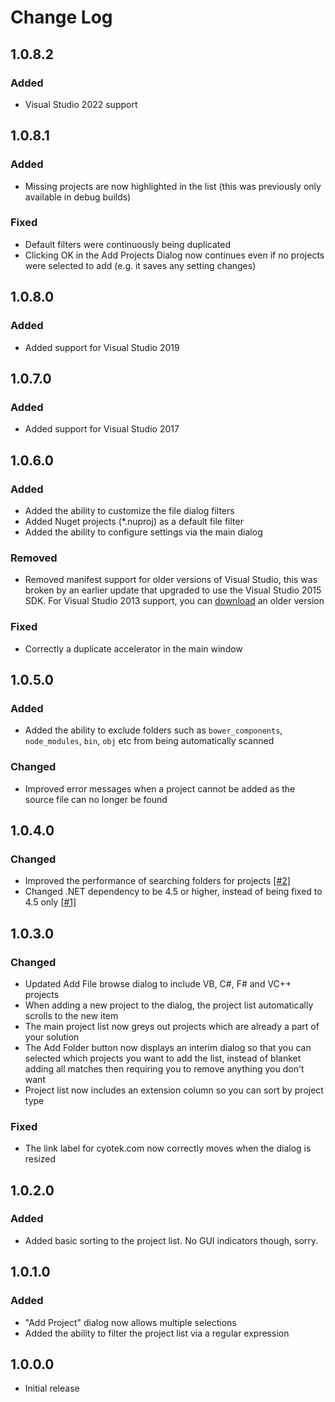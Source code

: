# Change Log

## 1.0.8.2

### Added

* Visual Studio 2022 support

## 1.0.8.1

### Added

* Missing projects are now highlighted in the list (this was
  previously only available in debug builds)

### Fixed

* Default filters were continuously being duplicated
* Clicking OK in the Add Projects Dialog now continues even if
  no projects were selected to add (e.g. it saves any setting
  changes)

## 1.0.8.0

### Added

* Added support for Visual Studio 2019

## 1.0.7.0

### Added

* Added support for Visual Studio 2017

## 1.0.6.0

### Added

* Added the ability to customize the file dialog filters
* Added Nuget projects (*.nuproj) as a default file filter
* Added the ability to configure settings via the main dialog

### Removed

* Removed manifest support for older versions of Visual Studio,
  this was broken by an earlier update that upgraded to use the
  Visual Studio 2015 SDK. For Visual Studio 2013 support, you
  can
  [download](<http://www.cyotek.com/files/vsix/addprojects/1.0.3.0/Cyotek.VisualStudioExtensions.AddProjects.vsix>)
  an older version

### Fixed

* Correctly a duplicate accelerator in the main window

## 1.0.5.0

### Added

* Added the ability to exclude folders such as
  `bower_components`, `node_modules`, `bin`, `obj` etc from
  being automatically scanned

### Changed

* Improved error messages when a project cannot be added as the
  source file can no longer be found

## 1.0.4.0

### Changed

* Improved the performance of searching folders for projects
  [[#2]](https://github.com/cyotek/Cyotek.AddProjects/issues/2)
* Changed .NET dependency to be 4.5 or higher, instead of being
  fixed to 4.5 only
  [[#1]](https://github.com/cyotek/Cyotek.AddProjects/issues/1)

## 1.0.3.0

### Changed

* Updated Add File browse dialog to include VB, C#, F# and VC++
  projects
* When adding a new project to the dialog, the project list
  automatically scrolls to the new item
* The main project list now greys out projects which are already
  a part of your solution
* The Add Folder button now displays an interim dialog so that
  you can selected which projects you want to add the list,
  instead of blanket adding all matches then requiring you to
  remove anything you don't want
* Project list now includes an extension column so you can sort
  by project type

### Fixed

* The link label for cyotek.com now correctly moves when the
  dialog is resized

## 1.0.2.0

### Added

* Added basic sorting to the project list. No GUI indicators
  though, sorry.

## 1.0.1.0

### Added

* "Add Project" dialog now allows multiple selections
* Added the ability to filter the project list via a regular
  expression

## 1.0.0.0

* Initial release
